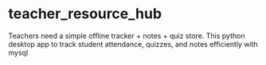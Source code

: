 # teacher_resource_hub
Teachers need a simple offline tracker + notes + quiz store. This python desktop app to track student attendance, quizzes, and notes efficiently with mysql
